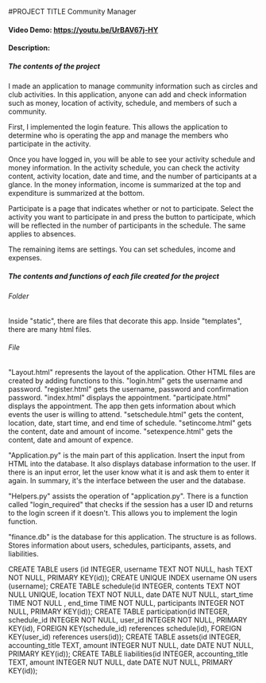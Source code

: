 #PROJECT TITLE Community Manager
#### Video Demo:  https://youtu.be/UrBAV67j-HY
#### Description:

##### The contents of the project
I made an application to manage community information such as circles and club activities.
In this application, anyone can add and check information such as money, location of activity, schedule, and members of such a community.

First, I implemented the login feature.
This allows the application to determine who is operating the app and manage the members who participate in the activity.

Once you have logged in, you will be able to see your activity schedule and money information.
In the activity schedule, you can check the activity content, activity location, date and time, and the number of participants at a glance.
In the money information, income is summarized at the top and expenditure is summarized at the bottom.

Participate is a page that indicates whether or not to participate.
Select the activity you want to participate in and press the button to participate, which will be reflected in the number of participants in the schedule.
The same applies to absences.

The remaining items are settings. You can set schedules, income and expenses.


##### The contents and functions of each file created for the project

###### Folder
Inside "static", there are files that decorate this app.
Inside "templates", there are many html files.

###### File
"Layout.html" represents the layout of the application. Other HTML files are created by adding functions to this.
"login.html" gets the username and password.
"register.html" gets the username, password and confirmation password.
"index.html" displays the appointment.
"participate.html" displays the appointment. The app then gets information about which events the user is willing to attend.
"setschedule.html" gets the content, location, date, start time, and end time of schedule.
"setincome.html" gets the content, date and amount of income.
"setexpence.html" gets the content, date and amount of expence.

"Application.py" is the main part of this application.
Insert the input from HTML into the database.
It also displays database information to the user.
If there is an input error, let the user know what it is and ask them to enter it again.
In summary, it's the interface between the user and the database.

"Helpers.py" assists the operation of "application.py".
There is a function called "login_required" that checks if the session has a user ID and returns to the login screen if it doesn't.
This allows you to implement the login function.

"finance.db" is the database for this application.
The structure is as follows. Stores information about users, schedules, participants, assets, and liabilities.

CREATE TABLE users (id INTEGER, username TEXT NOT NULL, hash TEXT NOT NULL, PRIMARY KEY(id));
CREATE UNIQUE INDEX username ON users (username);
CREATE TABLE schedule(id INTEGER, contents TEXT NOT NULL UNIQUE, location TEXT NOT NULL, date DATE NUT NULL, start_time TIME NOT NULL , end_time TIME NOT NULL, participants INTEGER NOT NULL, PRIMARY KEY(id));
CREATE TABLE participation(id INTEGER, schedule_id INTEGER NOT NULL, user_id INTEGER NOT NULL, PRIMARY KEY(id), FOREIGN KEY(schedule_id) references schedule(id), FOREIGN KEY(user_id) references users(id));
CREATE TABLE assets(id INTEGER, accounting_title TEXT, amount INTEGER NUT NULL, date DATE NUT NULL, PRIMARY KEY(id));
CREATE TABLE liabilities(id INTEGER, accounting_title TEXT, amount INTEGER NUT NULL, date DATE NUT NULL, PRIMARY KEY(id));
